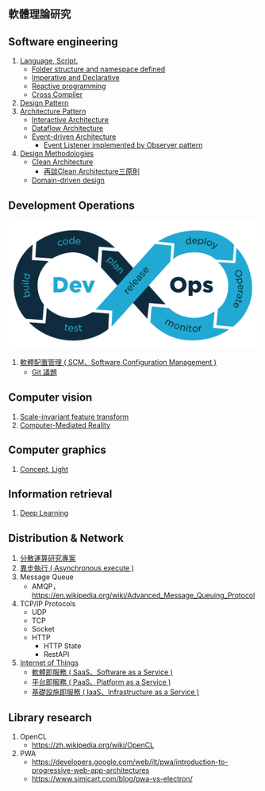 ## 軟體理論研究

## Software engineering

1. [Language, Script.](./software-engineering/language_and_script.md)
    + [Folder structure and namespace defined](./software-engineering/folder_structure_and_namespace_defined.md)
    + [Imperative and Declarative](./software-engineering/programming_paradigm_imperative_and_declarative.md)
    + [Reactive programming](./software-engineering/programming_paradigm_reactive_programming.md)
    + [Cross Compiler](./software-engineering/cross_compiler.md)
2. [Design Pattern](./software-engineering/design_pattern.md)
3. [Architecture Pattern](./software-engineering/architecture_pattern.md)
    + [Interactive Architecture](./software-engineering/interactive_architecture.md)
    + [Dataflow Architecture](./software-engineering/dataflow_architecture.md)
    + [Event-driven Architecture](./software-engineering/event_driven_architecture.md)
        - [Event Listener implemented by Observer pattern](./software-engineering/event_listener_implemented_by_observer_pattern.md)
4. [Design Methodologies](./software-engineering/design_methodologies.md)
    + [Clean Architecture](https://blog.cleancoder.com/uncle-bob/2012/08/13/the-clean-architecture.html)
        - [再談Clean Architecture三原則](http://teddy-chen-tw.blogspot.com/2020/08/clean-architecture.html)
    + [Domain-driven design](./software-engineering/domain-driven-design.md)

## Development Operations

<center>
    <img src="./development-operations/img/devops-concept.png" alt="devops concept picture" />
</center>

1. [軟體配置管理 ( SCM、Software Configuration Management )](https://zh.wikipedia.org/wiki/%E8%BD%AF%E4%BB%B6%E9%85%8D%E7%BD%AE%E7%AE%A1%E7%90%86)
    + [Git 議題](./development-operations/git-issue.md)
  
## Computer vision

1. [Scale-invariant feature transform](./computer-vision/Scale-invariant_feature_transform.md)
2. [Computer-Mediated Reality](./computer-vision/computer_mediated_reality.md)

## Computer graphics

1. [Concept, Light](./computer-graphics/concept_and_light.md)

## Information retrieval

1. [Deep Learning](./information-retrieval/deep_learning.md)

## Distribution & Network

1. [分散運算研究專案](https://github.com/eastmoon/research-distribution-calculation)
2. [異步執行 ( Asynchronous execute )](./distribution-and-network/asynchronous-execute.md)
3. Message Queue
    + AMQP，https://en.wikipedia.org/wiki/Advanced_Message_Queuing_Protocol
4. TCP/IP Protocols
    + UDP
    + TCP
    + Socket
    + HTTP
        - HTTP State
        - RestAPI
5. [Internet of Things](https://zh.wikipedia.org/wiki/%E7%89%A9%E8%81%94%E7%BD%91)
    + [軟體即服務 ( SaaS、Software as a Service )](https://zh.wikipedia.org/wiki/%E8%BD%AF%E4%BB%B6%E5%8D%B3%E6%9C%8D%E5%8A%A1)
    + [平台即服務 ( PaaS、Platform as a Service )](https://zh.wikipedia.org/wiki/%E5%B9%B3%E5%8F%B0%E5%8D%B3%E6%9C%8D%E5%8A%A1)
    + [基礎設施即服務 ( IaaS、Infrastructure as a Service )](https://zh.wikipedia.org/wiki/%E5%9F%BA%E7%A4%8E%E8%A8%AD%E6%96%BD%E5%8D%B3%E6%9C%8D%E5%8B%99)

## Library research

1. OpenCL
    + https://zh.wikipedia.org/wiki/OpenCL
2. PWA
    + https://developers.google.com/web/ilt/pwa/introduction-to-progressive-web-app-architectures
    + https://www.simicart.com/blog/pwa-vs-electron/
